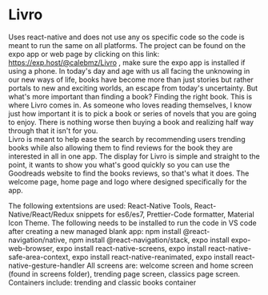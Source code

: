 # Livro
Uses react-native and does not use any os specific code so the code is meant to run the same on all platforms.
The project can be found on the expo app or web page by clicking on this link: https://exp.host/@calebmz/Livro , make sure the expo app is installed if using a phone. 
In today's day and age with us all facing the unknowing in our new ways of life, books have become more than just stories but rather portals to new and exciting worlds, an escape from today's uncertainty. But what's more important than finding a book? Finding the right book. This is where Livro comes in. As someone who loves reading themselves, I know just how important it is to pick a book or series of novels that you are going to enjoy. There is nothing worse then buying a book and realizing half way through that it isn't for you.    
Livro is meant to help ease the search by recommending users trending books while also allowing them to find reviews for the book they are interested in all in one app. 
The display for Livro is simple and straight to the point, it wants to show you what's good quickly so you can use the Goodreads website to find the books reviews, so that's what it does.
The welcome page, home page and logo where designed specifically for the app. 

The following extentsions are used: React-Native Tools, React-Native/React/Redux snippets for es6/es7, Prettier-Code formatter, Material Icon Theme.
The following needs to be installed to run the code in VS code after creating a new managed blank app: npm install @react-navigation/native, npm install @react-navigation/stack, expo install expo-web-browser, expo install react-native-screens, expo install react-native-safe-area-context, expo install react-native-reanimated, expo install react-native-gesture-handler 
All screens are: welcome screen and home screen (found in screens folder), trending page screen, classics page screen. 
Containers include: trending and classic books container
